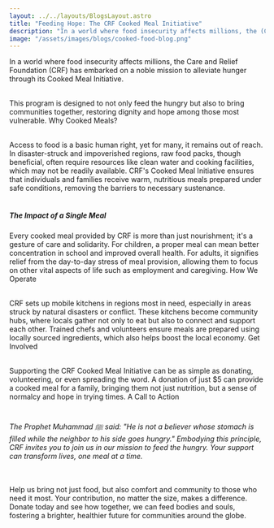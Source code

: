 ```yaml
---
layout: ../../layouts/BlogsLayout.astro
title: "Feeding Hope: The CRF Cooked Meal Initiative"
description: "In a world where food insecurity affects millions, the (CRF) has embarked on a noble mission to alleviate..."
image: "/assets/images/blogs/cooked-food-blog.png"
---
```


 In a world where food insecurity affects millions, the Care and Relief Foundation (CRF) has embarked on a noble mission to alleviate hunger through its Cooked Meal Initiative.<br><br>


 This program is designed to not only feed the hungry but also to bring communities together, restoring dignity and hope among those most vulnerable.
Why Cooked Meals? <br><br>

Access to food is a basic human right, yet for many, it remains out of reach. In disaster-struck and impoverished regions, raw food packs, though beneficial, often require resources like clean water and cooking facilities, which may not be readily available. CRF's Cooked Meal Initiative ensures that individuals and families receive warm, nutritious meals prepared under safe conditions, removing the barriers to necessary sustenance. <br><br>

##### The Impact of a Single Meal

Every cooked meal provided by CRF is more than just nourishment; it's a gesture of care and solidarity. For children, a proper meal can mean better concentration in school and improved overall health. For adults, it signifies relief from the day-to-day stress of meal provision, allowing them to focus on other vital aspects of life such as employment and caregiving.
How We Operate <br><br>

CRF sets up mobile kitchens in regions most in need, especially in areas struck by natural disasters or conflict. These kitchens become community hubs, where locals gather not only to eat but also to connect and support each other. Trained chefs and volunteers ensure meals are prepared using locally sourced ingredients, which also helps boost the local economy.
Get Involved <br><br>

Supporting the CRF Cooked Meal Initiative can be as simple as donating, volunteering, or even spreading the word. A donation of just $5 can provide a cooked meal for a family, bringing them not just nutrition, but a sense of normalcy and hope in trying times.
A Call to Action <br><br>

###### The Prophet Muhammad ﷺ said: "He is not a believer whose stomach is filled while the neighbor to his side goes hungry." Embodying this principle, CRF invites you to join us in our mission to feed the hungry. Your support can transform lives, one meal at a time. <br><br>

Help us bring not just food, but also comfort and community to those who need it most. Your contribution, no matter the size, makes a difference. Donate today and see how together, we can feed bodies and souls, fostering a brighter, healthier future for communities around the globe. <br><br>